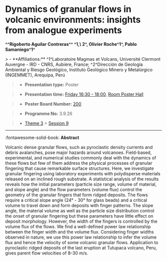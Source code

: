 # Dynamics of granular flows in volcanic environments: insights from analogue experiments

**^^Rigoberto Aguilar Contreras^^ ^1,\ 2^, Olivier Roche^1^, Pablo Samaniego^1^**

<!-- more -->> - **Affiliations:** ^1^Laboratoire Magmas et Volcans, Université Clermont Auvergne - IRD - CNRS, Aubière, France; ^2^Dirección de Geología Ambiental y Riesgo Geológico, Instituto Geológico Minero y Metalúrgico (INGEMMET), Arequipa, Perú

> - **Presentation type:** Poster

> - **Presentation time:** [Friday 16:30 - 18:00](../sessions_comparison.md#__tabbed_4_6), [Room Poster Hall](../maps_venue.md#__tabbed_1_1)

> - **Poster Board Number:** [200](../map_poster_boards.md#friday)

> - **Programme No:** 3.9.26

> - [Theme 3](../theme3.md) > [Session 9](../sessions/session-3-9.md)

--- 

:fontawesome-solid-book: **Abstract**

Volcanic dense granular flows, such as pyroclastic density currents and debris avalanches, pose major hazards around volcanoes. Field-based, experimental, and numerical studies commonly deal with the dynamics of these flows but few of them address the physical processes of granular fingering that cause remarkable surface structures. Here, we investigate granular fingering using laboratory experiments with polydisperse materials released on an inclined rough substrate. A statistical analysis of the results reveals how the initial parameters (particle size range, volume of material, and slope angle) and the flow parameters (volume flux) control the geometry of the granular fingers that form ridged deposits. The flows require a critical slope angle (24° - 30° for glass beads) and a critical volume to travel down and form deposits with finger patterns. The slope angle, the material volume as well as the particle size distribution control the onset of granular fingering but these parameters have little effect on deposit morphology. However, the width of the fingers is controlled by the volume flux of the flows. We find a well-defined power law relationship between the finger width and the volume flux. Considering finger widths observed in nature, we use this power law relationship to infer the volume flux and hence the velocity of some volcanic granular flows. Application to pyroclastic ridged deposits of the last eruption at Tutupaca volcano, Peru, gives parent flow velocities of 8-30 m/s.

